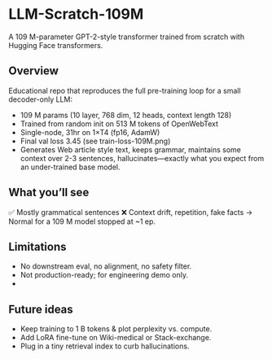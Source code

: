 # LLM-Scratch-109M
A 109 M-parameter GPT-2-style transformer trained from scratch with Hugging Face transformers.

## Overview
Educational repo that reproduces the full pre-training loop for a small decoder-only LLM:
+ 109 M params (10 layer, 768 dim, 12 heads, context length 128)
+ Trained from random init on 513 M tokens of OpenWebText
+ Single-node, 31hr on 1×T4 (fp16, AdamW)
+ Final val loss 3.45 (see train-loss-109M.png)
+ Generates Web article style text, keeps grammar, maintains some context over 2-3 sentences, hallucinates—exactly what you expect from an under-trained base model.

## What you’ll see
✅ Mostly grammatical sentences
❌ Context drift, repetition, fake facts
→ Normal for a 109 M model stopped at ~1 ep.

## Limitations
+ No downstream eval, no alignment, no safety filter.
+ Not production-ready; for engineering demo only.
+ 
## Future ideas
+ Keep training to 1 B tokens & plot perplexity vs. compute.
+ Add LoRA fine-tune on Wiki-medical or Stack-exchange.
+ Plug in a tiny retrieval index to curb hallucinations.
